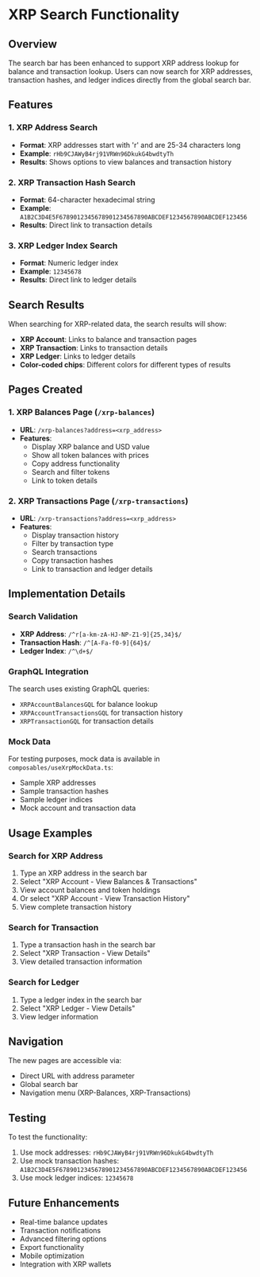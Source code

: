 # XRP Search Functionality

## Overview

The search bar has been enhanced to support XRP address lookup for balance and transaction lookup. Users can now search for XRP addresses, transaction hashes, and ledger indices directly from the global search bar.

## Features

### 1. XRP Address Search
- **Format**: XRP addresses start with 'r' and are 25-34 characters long
- **Example**: `rHb9CJAWyB4rj91VRWn96DkukG4bwdtyTh`
- **Results**: Shows options to view balances and transaction history

### 2. XRP Transaction Hash Search
- **Format**: 64-character hexadecimal string
- **Example**: `A1B2C3D4E5F6789012345678901234567890ABCDEF1234567890ABCDEF123456`
- **Results**: Direct link to transaction details

### 3. XRP Ledger Index Search
- **Format**: Numeric ledger index
- **Example**: `12345678`
- **Results**: Direct link to ledger details

## Search Results

When searching for XRP-related data, the search results will show:

- **XRP Account**: Links to balance and transaction pages
- **XRP Transaction**: Links to transaction details
- **XRP Ledger**: Links to ledger details
- **Color-coded chips**: Different colors for different types of results

## Pages Created

### 1. XRP Balances Page (`/xrp-balances`)
- **URL**: `/xrp-balances?address=<xrp_address>`
- **Features**:
  - Display XRP balance and USD value
  - Show all token balances with prices
  - Copy address functionality
  - Search and filter tokens
  - Link to token details

### 2. XRP Transactions Page (`/xrp-transactions`)
- **URL**: `/xrp-transactions?address=<xrp_address>`
- **Features**:
  - Display transaction history
  - Filter by transaction type
  - Search transactions
  - Copy transaction hashes
  - Link to transaction and ledger details

## Implementation Details

### Search Validation
- **XRP Address**: `/^r[a-km-zA-HJ-NP-Z1-9]{25,34}$/`
- **Transaction Hash**: `/^[A-Fa-f0-9]{64}$/`
- **Ledger Index**: `/^\d+$/`

### GraphQL Integration
The search uses existing GraphQL queries:
- `XRPAccountBalancesGQL` for balance lookup
- `XRPAccountTransactionsGQL` for transaction history
- `XRPTransactionGQL` for transaction details

### Mock Data
For testing purposes, mock data is available in `composables/useXrpMockData.ts`:
- Sample XRP addresses
- Sample transaction hashes
- Sample ledger indices
- Mock account and transaction data

## Usage Examples

### Search for XRP Address
1. Type an XRP address in the search bar
2. Select "XRP Account - View Balances & Transactions"
3. View account balances and token holdings
4. Or select "XRP Account - View Transaction History"
5. View complete transaction history

### Search for Transaction
1. Type a transaction hash in the search bar
2. Select "XRP Transaction - View Details"
3. View detailed transaction information

### Search for Ledger
1. Type a ledger index in the search bar
2. Select "XRP Ledger - View Details"
3. View ledger information

## Navigation

The new pages are accessible via:
- Direct URL with address parameter
- Global search bar
- Navigation menu (XRP-Balances, XRP-Transactions)

## Testing

To test the functionality:
1. Use mock addresses: `rHb9CJAWyB4rj91VRWn96DkukG4bwdtyTh`
2. Use mock transaction hashes: `A1B2C3D4E5F6789012345678901234567890ABCDEF1234567890ABCDEF123456`
3. Use mock ledger indices: `12345678`

## Future Enhancements

- Real-time balance updates
- Transaction notifications
- Advanced filtering options
- Export functionality
- Mobile optimization
- Integration with XRP wallets 